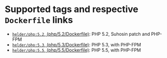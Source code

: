 # Supported tags and respective `Dockerfile` links

* [`helder/php:5.2`, (php/5.2/Dockerfile)][]:  PHP 5.2, Suhosin patch and PHP-FPM
* [`helder/php:5.3`, (php/5.3/Dockerfile)][]:  PHP 5.3, with PHP-FPM
* [`helder/php:5.5`, (php/5.5/Dockerfile)][]:  PHP 5.5, with PHP-FPM

[`helder/php:5.2`, (php/5.2/Dockerfile)]: https://github.com/helderco/dockerfiles/tree/master/php/5.2
[`helder/php:5.3`, (php/5.3/Dockerfile)]: https://github.com/helderco/dockerfiles/tree/master/php/5.3
[`helder/php:5.5`, (php/5.5/Dockerfile)]: https://github.com/helderco/dockerfiles/tree/master/php/5.5
